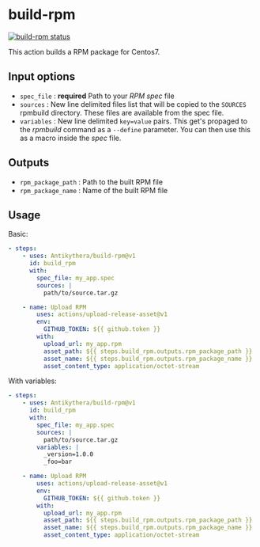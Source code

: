 # build-rpm

<a href="https://github.com/Antikythera/build-rpm/actions"><img alt="build-rpm status" src="https://github.com/Antikythera/build-rpm/workflows/test/badge.svg"></a>

</p>

This action builds a RPM package for Centos7.

## Input options

- `spec_file` : **required** Path to your _RPM spec_ file
- `sources` : New line delimited files list that will be copied to the `SOURCES` rpmbuild directory. These files are available from the spec file.
- `variables` : New line delimited `key=value` pairs. This get's propaged to the _rpmbuild_ command as a `--define` parameter. You can then use this as a macro inside the _spec_ file.

## Outputs

- `rpm_package_path` : Path to the built RPM file
- `rpm_package_name` : Name of the built RPM file

## Usage

Basic:

```yml
- steps:
    - uses: Antikythera/build-rpm@v1
      id: build_rpm
      with:
        spec_file: my_app.spec
        sources: |
          path/to/source.tar.gz

    - name: Upload RPM
        uses: actions/upload-release-asset@v1
        env:
          GITHUB_TOKEN: ${{ github.token }}
        with:
          upload_url: my_app.rpm
          asset_path: ${{ steps.build_rpm.outputs.rpm_package_path }}
          asset_name: ${{ steps.build_rpm.outputs.rpm_package_name }}
          asset_content_type: application/octet-stream
```

With variables:

```yml
- steps:
    - uses: Antikythera/build-rpm@v1
      id: build_rpm
      with:
        spec_file: my_app.spec
        sources: |
          path/to/source.tar.gz
        variables: |
          _version=1.0.0
          _foo=bar

    - name: Upload RPM
        uses: actions/upload-release-asset@v1
        env:
          GITHUB_TOKEN: ${{ github.token }}
        with:
          upload_url: my_app.rpm
          asset_path: ${{ steps.build_rpm.outputs.rpm_package_path }}
          asset_name: ${{ steps.build_rpm.outputs.rpm_package_name }}
          asset_content_type: application/octet-stream
```
